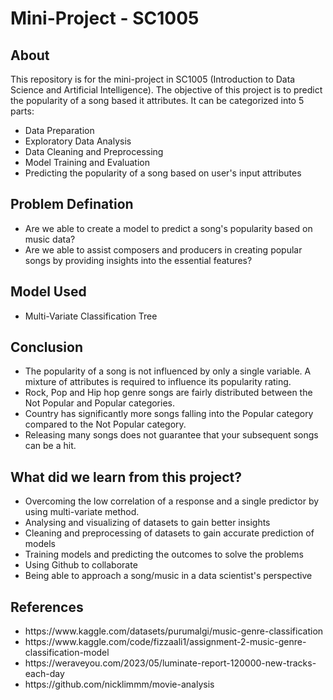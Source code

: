 <h1>Mini-Project - SC1005</h1>
<h2>About</h2>
<p>This repository is for the mini-project in SC1005 (Introduction to Data Science and Artificial Intelligence). The objective of this project is to predict the popularity of a song based it attributes. It can be categorized into 5 parts:</p>
<ul>
  <li>Data Preparation</li>
  <li>Exploratory Data Analysis</li>
  <li>Data Cleaning and Preprocessing</li>
  <li>Model Training and Evaluation</li>
  <li>Predicting the popularity of a song based on user's input attributes</li>
</ul>
<h2>Problem Defination</h2>
<ul>
  <li>Are we able to create a model to predict a song's popularity based on music data?</li>
  <li>Are we able to ​assist composers and producers in creating popular songs by providing insights into the essential features?</li>
</ul>
<h2>Model Used</h2>
<ul>
  <li>Multi-Variate Classification Tree</li>
</ul>
<h2>Conclusion</h2>
<ul>
  <li>The popularity of a song is not influenced by only a single variable. A mixture of attributes is required to influence its popularity rating.</li>
  <li>Rock, Pop and Hip hop genre songs are fairly distributed between the Not Popular and Popular categories.</li>
  <li>Country has significantly more songs falling into the Popular category compared to the Not Popular category.</li>
  <li>Releasing many songs does not guarantee that your subsequent songs can be a hit.</li>
</ul>
<h2>What did we learn from this project?</h2>
<ul>
  <li>Overcoming the low correlation of a response and a single predictor by using multi-variate method.</li>
  <li>Analysing and visualizing of datasets to gain better insights</li>
  <li>Cleaning and preprocessing of datasets to gain accurate prediction of models</li>
  <li>Training models and predicting the outcomes to solve the problems</li>
  <li>Using Github to collaborate</li>
  <li>Being able to approach a song/music in a data scientist's perspective</li>
</ul>
<h2>References</h2>
<ul>
  <li>https://www.kaggle.com/datasets/purumalgi/music-genre-classification</li>
  <li>https://www.kaggle.com/code/fizzaali1/assignment-2-music-genre-classification-model</li>
  <li>https://weraveyou.com/2023/05/luminate-report-120000-new-tracks-each-day</li>
  <li>https://github.com/nicklimmm/movie-analysis</li>
</ul>
